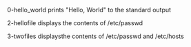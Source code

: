 0-hello_world prints "Hello, World" to the standard output

2-hellofile displays the contents of /etc/passwd

3-twofiles displaysthe contents of /etc/passwd and /etc/hosts
